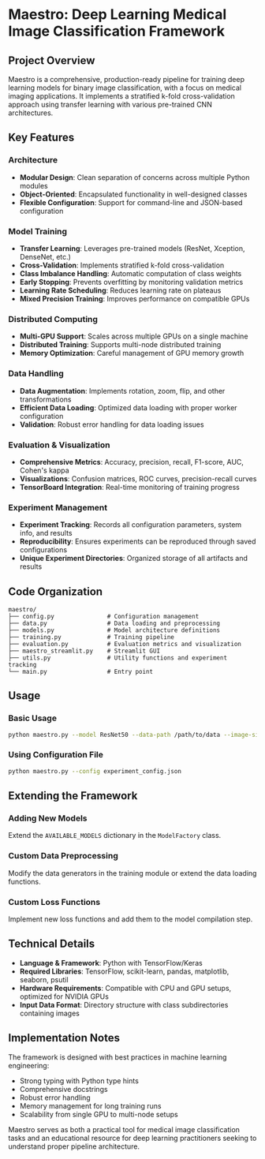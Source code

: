 # Maestro: Deep Learning Medical Image Classification Framework

## Project Overview

Maestro is a comprehensive, production-ready pipeline for training deep learning models for binary image classification, with a focus on medical imaging applications. It implements a stratified k-fold cross-validation approach using transfer learning with various pre-trained CNN architectures.

## Key Features

### Architecture
- **Modular Design**: Clean separation of concerns across multiple Python modules
- **Object-Oriented**: Encapsulated functionality in well-designed classes
- **Flexible Configuration**: Support for command-line and JSON-based configuration

### Model Training
- **Transfer Learning**: Leverages pre-trained models (ResNet, Xception, DenseNet, etc.)
- **Cross-Validation**: Implements stratified k-fold cross-validation
- **Class Imbalance Handling**: Automatic computation of class weights
- **Early Stopping**: Prevents overfitting by monitoring validation metrics
- **Learning Rate Scheduling**: Reduces learning rate on plateaus
- **Mixed Precision Training**: Improves performance on compatible GPUs

### Distributed Computing
- **Multi-GPU Support**: Scales across multiple GPUs on a single machine
- **Distributed Training**: Supports multi-node distributed training
- **Memory Optimization**: Careful management of GPU memory growth

### Data Handling
- **Data Augmentation**: Implements rotation, zoom, flip, and other transformations
- **Efficient Data Loading**: Optimized data loading with proper worker configuration
- **Validation**: Robust error handling for data loading issues

### Evaluation & Visualization
- **Comprehensive Metrics**: Accuracy, precision, recall, F1-score, AUC, Cohen's kappa
- **Visualizations**: Confusion matrices, ROC curves, precision-recall curves
- **TensorBoard Integration**: Real-time monitoring of training progress

### Experiment Management
- **Experiment Tracking**: Records all configuration parameters, system info, and results
- **Reproducibility**: Ensures experiments can be reproduced through saved configurations
- **Unique Experiment Directories**: Organized storage of all artifacts and results

## Code Organization

```
maestro/
├── config.py               # Configuration management
├── data.py                 # Data loading and preprocessing
├── models.py               # Model architecture definitions
├── training.py             # Training pipeline
├── evaluation.py           # Evaluation metrics and visualization
├── maestro_streamlit.py    # Streamlit GUI
├── utils.py                # Utility functions and experiment tracking
└── main.py                 # Entry point
```

## Usage

### Basic Usage
```bash
python maestro.py --model ResNet50 --data-path /path/to/data --image-size 224 224 --batch-size 32
```

### Using Configuration File
```bash
python maestro.py --config experiment_config.json
```

## Extending the Framework

### Adding New Models
Extend the `AVAILABLE_MODELS` dictionary in the `ModelFactory` class.

### Custom Data Preprocessing
Modify the data generators in the training module or extend the data loading functions.

### Custom Loss Functions
Implement new loss functions and add them to the model compilation step.

## Technical Details

- **Language & Framework**: Python with TensorFlow/Keras
- **Required Libraries**: TensorFlow, scikit-learn, pandas, matplotlib, seaborn, psutil
- **Hardware Requirements**: Compatible with CPU and GPU setups, optimized for NVIDIA GPUs
- **Input Data Format**: Directory structure with class subdirectories containing images

## Implementation Notes

The framework is designed with best practices in machine learning engineering:
- Strong typing with Python type hints
- Comprehensive docstrings
- Robust error handling
- Memory management for long training runs
- Scalability from single GPU to multi-node setups

Maestro serves as both a practical tool for medical image classification tasks and an educational resource for deep learning practitioners seeking to understand proper pipeline architecture.